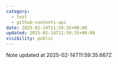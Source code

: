 ```yaml
---
category:
  - test
  - github-contents-api
date: 2025-02-14T11:59:35+00:00
updated: 2025-02-14T11:59:35+00:00
visibility: public
---
```


Note updated at 2025-02-14T11:59:35.667Z